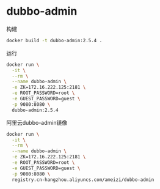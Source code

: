 # dubbo-admin

构建

```bash
docker build -t dubbo-admin:2.5.4 .
```

运行

```bash
docker run \
  -it \
  --rm \
  --name dubbo-admin \
  -e ZK=172.16.222.125:2181 \
  -e ROOT_PASSWORD=root \
  -e GUEST_PASSWORD=guest \
  -p 9080:8080 \
  dubbo-admin:2.5.4
```

阿里云dubbo-admin镜像

```bash
docker run \
  -it \
  --rm \
  --name dubbo-admin \
  -e ZK=172.16.222.125:2181 \
  -e ROOT_PASSWORD=root \
  -e GUEST_PASSWORD=guest \
  -p 9080:8080 \
  registry.cn-hangzhou.aliyuncs.com/ameizi/dubbo-admin
```